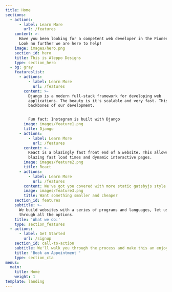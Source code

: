 ```yaml
---
title: Home
sections:
  - actions:
      - label: Learn More
        url: /features
    content: >-
      Have you been looking for a competent web developer in the Pioneer Valley?
      Look no further we are here to help!
    image: images/hero.png
    section_id: hero
    title: This is Aleppo Designs
    type: section_hero
  - bg: gray
    featureslist:
      - actions:
          - label: Learn More
            url: /features
        content: >-
          Django is a modern full-stack framework for developing web
          applications. The beauty is it's scalable and very fast. This is the
          backbones of our development. 


          Fun fact: Instagram is built with Django
        image: images/feature1.png
        title: Django
      - actions:
          - label: Learn More
            url: /features
        content: >-
          React is a blazingly fast front end of a website. This allows for
          blazing fast load times and dynamic interactive pages.
        image: images/feature2.png
        title: React
      - actions:
          - label: Learn More
            url: /features
        content: We've got you covered with more static gatsbyjs style interfaces!
        image: images/feature3.png
        title: Want something smaller and cheaper
    section_id: features
    subtitle: >-
      We build websites with a series of programs and languages, let us walk you
      through all the options.
    title: 'What we do:'
    type: section_features
  - actions:
      - label: Get Started
        url: /signup
    section_id: call-to-action
    subtitle: We'll walk you through the process and make this an enjoyable experience!
    title: 'Book an Appointment '
    type: section_cta
menus:
  main:
    title: Home
    weight: 1
template: landing
---
```


